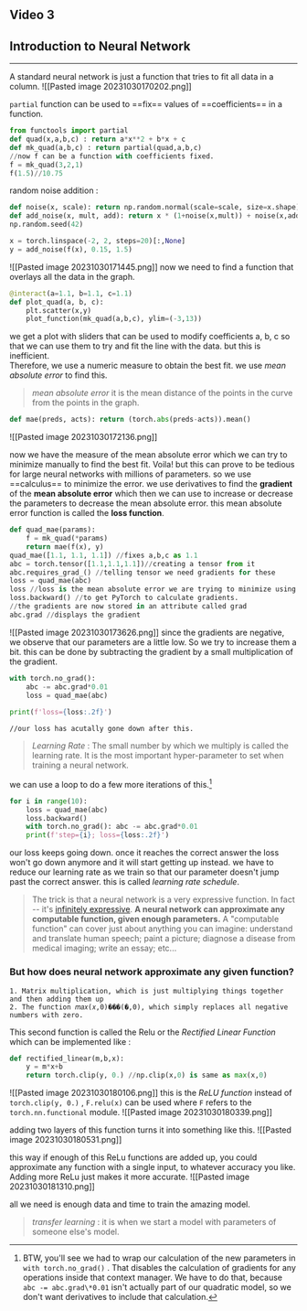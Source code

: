 ## Video 3
## Introduction to Neural Network
---
A standard neural network is just a function that tries to fit all data in a column.
![[Pasted image 20231030170202.png]]

`partial` function can be used to ==fix== values of ==coefficients== in a function.

```python
from functools import partial
def quad(x,a,b,c) : return a*x**2 + b*x + c
def mk_quad(a,b,c) : return partial(quad,a,b,c)
//now f can be a function with coefficients fixed.
f = mk_quad(3,2,1)
f(1.5)//10.75
```

random noise addition : 
```python
def noise(x, scale): return np.random.normal(scale=scale, size=x.shape)
def add_noise(x, mult, add): return x * (1+noise(x,mult)) + noise(x,add)
np.random.seed(42)

x = torch.linspace(-2, 2, steps=20)[:,None]
y = add_noise(f(x), 0.15, 1.5)
```

![[Pasted image 20231030171445.png]]
now we need to find a function that overlays all the data in the graph.

```python
@interact(a=1.1, b=1.1, c=1.1)
def plot_quad(a, b, c):
    plt.scatter(x,y)
    plot_function(mk_quad(a,b,c), ylim=(-3,13))
```

we get a plot with sliders that can be used to modify coefficients a, b, c so that we can use them to try and fit the line with the data. but this is inefficient.  
Therefore, we use a numeric measure to obtain the best fit. we use *mean absolute error* to find this. 

>*mean absolute error*
>it is the mean distance of the points in the curve from the points in the graph.

```python
def mae(preds, acts): return (torch.abs(preds-acts)).mean()
```

![[Pasted image 20231030172136.png]]

now we have the measure of the mean absolute error which we can try to minimize manually to find the best fit. Voila! but this can prove to be tedious for large neural networks with millions of parameters. so we use ==calculus== to minimize the error. 
we use derivatives to find the **gradient** of the **mean absolute error** which then we can use to increase or decrease the parameters to decrease the mean absolute error.
this mean absolute error function is called the **loss function**.

```python
def quad_mae(params):
    f = mk_quad(*params)
    return mae(f(x), y)
quad_mae([1.1, 1.1, 1.1]) //fixes a,b,c as 1.1
abc = torch.tensor([1.1,1.1,1.1])//creating a tensor from it
abc.requires_grad_() //telling tensor we need gradients for these
loss = quad_mae(abc)
loss //loss is the mean absolute error we are trying to minimize using GRADIENT DESCENT
loss.backward() //to get PyTorch to calculate gradients.
//the gradients are now stored in an attribute called grad
abc.grad //displays the gradient
```
![[Pasted image 20231030173626.png]]
	since the gradients are negative, we observe that our parameters are a little low. So we try to increase them a bit. 
	this can be done by subtracting the gradient by a small multiplication of the gradient.
```python
with torch.no_grad():
    abc -= abc.grad*0.01
    loss = quad_mae(abc)
    
print(f'loss={loss:.2f}')
```
	//our loss has acutally gone down after this.
>*Learning Rate* :
>The small number by which we multiply is called the learning rate. It is the most important hyper-parameter to set when training a neural network. 

we can use a loop to do a few more iterations of this.[^1]

```python
for i in range(10):
    loss = quad_mae(abc)
    loss.backward()
    with torch.no_grad(): abc -= abc.grad*0.01
    print(f'step={i}; loss={loss:.2f}')
```

our loss keeps going down.
once it reaches the correct answer the loss won't go down anymore and it will start getting up instead.
we have to reduce our learning rate as we train so that our parameter doesn't jump past the correct answer.
this is called *learning rate schedule*.

>The trick is that a neural network is a very expressive function. In fact -- it's [infinitely expressive](https://en.wikipedia.org/wiki/Universal_approximation_theorem). **A neural network can approximate any computable function, given enough parameters.** A "computable function" can cover just about anything you can imagine: understand and translate human speech; paint a picture; diagnose a disease from medical imaging; write an essay; etc...

### But how does neural network approximate any given function?
	1. Matrix multiplication, which is just multiplying things together and then adding them up
	2. The function 𝑚𝑎𝑥(𝑥,0)���(�,0), which simply replaces all negative numbers with zero.

This second function is called the Relu or the *Rectified Linear Function*
which can be implemented like :
```python
def rectified_linear(m,b,x):
    y = m*x+b
    return torch.clip(y, 0.) //np.clip(x,0) is same as max(x,0)
```
![[Pasted image 20231030180106.png]]
this is the *ReLU function*
instead of `torch.clip(y, 0.)` , `F.relu(x)` can be used where `F` refers to the `torch.nn.functional` module.
![[Pasted image 20231030180339.png]]

adding two layers of this function turns it into something like this.
![[Pasted image 20231030180531.png]]

this way if enough of this ReLu functions are added up, you could approximate any function with a single input, to whatever accuracy you like. Adding more ReLu just makes it more accurate.
![[Pasted image 20231030181310.png]]

all we need is enough data and time to train the amazing model.

>*transfer learning*
>: it is when we start a model with parameters of someone else's model.


[^1]: BTW, you'll see we had to wrap our calculation of the new
parameters in `with torch.no_grad()` . That disables the
calculation of gradients for any operations inside that context
manager. We have to do that, because` abc -= abc.grad\*0.01`
isn't actually part of our quadratic model, so we don't want
derivatives to include that calculation.
